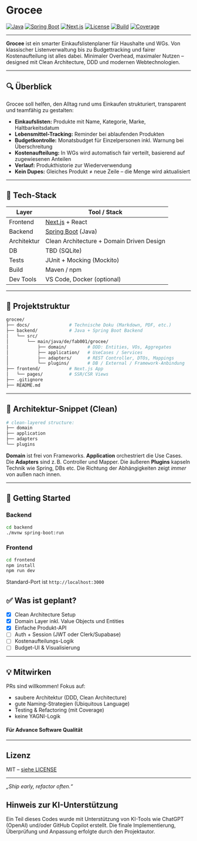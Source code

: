 # Grocee

[![Java](https://img.shields.io/badge/Backend-Java-blue.svg?style=flat&logo=java)](https://www.oracle.com/java/)
[![Spring Boot](https://img.shields.io/badge/Spring_Boot-2.7-green.svg?style=flat&logo=springboot)](https://spring.io/projects/spring-boot)
[![Next.js](https://img.shields.io/badge/Frontend-Next.js-black.svg?style=flat&logo=next.js)](https://nextjs.org/)
[![License](https://img.shields.io/github/license/FabianDev001/grocee?style=flat)](LICENSE)
[![Build](https://img.shields.io/github/actions/workflow/status/FabianDev001/grocee/build.yml?branch=main)](../../actions)
[![Coverage](https://img.shields.io/badge/coverage-90%25-success)](#)

---

**Grocee** ist ein smarter Einkaufslistenplaner für Haushalte und WGs. Von klassischer Listenverwaltung bis zu Budgettracking und fairer Kostenaufteilung ist alles dabei. Minimaler Overhead, maximaler Nutzen – designed mit Clean Architecture, DDD und modernen Webtechnologien.

---

## 🔍 Überblick

Grocee soll helfen, den Alltag rund ums Einkaufen strukturiert, transparent und teamfähig zu gestalten:

- **Einkaufslisten:** Produkte mit Name, Kategorie, Marke, Haltbarkeitsdatum
- **Lebensmittel-Tracking:** Reminder bei ablaufenden Produkten
- **Budgetkontrolle:** Monatsbudget für Einzelpersonen inkl. Warnung bei Überschreitung
- **Kostenaufteilung:** In WGs wird automatisch fair verteilt, basierend auf zugewiesenen Anteilen
- **Verlauf:** Produkthistorie zur Wiederverwendung
- **Kein Dupes:** Gleiches Produkt ≠ neue Zeile – die Menge wird aktualisiert

---

## 🧩 Tech-Stack

| Layer      | Tool / Stack                  |
|------------|-------------------------------|
| Frontend   | [Next.js](https://nextjs.org/) + React |
| Backend    | [Spring Boot](https://spring.io/) (Java) |
| Architektur | Clean Architecture + Domain Driven Design |
| DB         | TBD (SQLite) |
| Tests      | JUnit + Mocking (Mockito)     |
| Build      | Maven / npm                   |
| Dev Tools  | VS Code, Docker (optional)    |

---

## 📁 Projektstruktur

```bash
grocee/
├── docs/               # Technische Doku (Markdown, PDF, etc.)
├── backend/            # Java + Spring Boot Backend
│   └── src/
│       └── main/java/de/fab001/grocee/
│           ├── domain/        # DDD: Entities, VOs, Aggregates
│           ├── application/   # UseCases / Services
│           ├── adapters/      # REST Controller, DTOs, Mappings
│           └── plugins/       # DB / External / Framework-Anbindung
├── frontend/           # Next.js App
│   └── pages/          # SSR/CSR Views
├── .gitignore
├── README.md
```

---

## 🧠 Architektur-Snippet (Clean)

```bash
# clean-layered structure:
├── domain
├── application
├── adapters
└── plugins
```

**Domain** ist frei von Frameworks. **Application** orchestriert die Use Cases. Die **Adapters** sind z. B. Controller und Mapper. Die äußeren **Plugins** kapseln Technik wie Spring, DBs etc. Die Richtung der Abhängigkeiten zeigt _immer_ von außen nach innen.

---

## 🚀 Getting Started

### Backend
```bash
cd backend
./mvnw spring-boot:run
```

### Frontend
```bash
cd frontend
npm install
npm run dev
```

Standard-Port ist `http://localhost:3000`


## ✅ Was ist geplant?

- [x] Clean Architecture Setup
- [x] Domain Layer inkl. Value Objects und Entities
- [x] Einfache Produkt-API
- [ ] Auth + Session (JWT oder Clerk/Supabase)
- [ ] Kostenaufteilungs-Logik
- [ ] Budget-UI & Visualisierung

---

## 💡 Mitwirken

PRs sind willkommen! Fokus auf:

- saubere Architektur (DDD, Clean Architecture)
- gute Naming-Strategien (Ubiquitous Language)
- Testing & Refactoring (mit Coverage)
- keine YAGNI-Logik

#### Für Advance Software Qualität
---

## Lizenz

MIT – [siehe LICENSE](./LICENSE)

---

_„Ship early, refactor often.“_

## Hinweis zur KI-Unterstützung

Ein Teil dieses Codes wurde mit Unterstützung von KI-Tools wie ChatGPT (OpenAI) und/oder GitHub Copilot erstellt. Die finale Implementierung, Überprüfung und Anpassung erfolgte durch den Projektautor.

```
